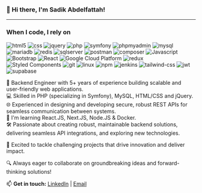 ### 👋 Hi there, I'm Sadik Abdelfattah!

---

<h3>When I code, I rely on</h3>
<p>
  <img alt="html5" src="https://img.shields.io/badge/-HTML5-E34F26?style=flat-square&logo=html5&logoColor=white" />
  <img alt="css" src="https://img.shields.io/badge/CSS-264DE4?style=flat-square&logo=css3&logoColor=white" />
  <img alt="jquery" src="https://img.shields.io/badge/jQuery-0769AD?style=flat-square&logo=jquery&logoColor=white" />
  <img alt="php" src="https://img.shields.io/badge/-PHP-3776AB?style=flat-square&logo=php&logoColor=white" />
  <img alt="symfony" src="https://img.shields.io/badge/Symfony-black?style=flat-square&logo=symfony&logoColor=white" />
  <img alt="phpmyadmin" src="https://img.shields.io/badge/-phpMyAdmin-6C78AF?style=flat-square&logo=phpmyadmin&logoColor=white" />
  <img alt="mysql" src="https://img.shields.io/badge/MySQL-4479A1?style=flat-square&logo=mysql&logoColor=white" />
  <img alt="mariadb" src="https://img.shields.io/badge/MariaDB-003545?style=flat-square&logo=mariaDB&logoColor=white" />
  <img alt="redis" src="https://img.shields.io/badge/-Redis-DC382D?style=flat-square&logo=redis&logoColor=white" />
  <img alt="sqlserver" src="https://img.shields.io/badge/Microsoft_SQL_Server-CC2927?style=flat-square&logo=sqlserver&logoColor=white" />
  <img alt="postman" src="https://img.shields.io/badge/Postman-FF6C37?style=plastic&logo=postman&logoColor=white" />
  <img alt="composer" src="https://img.shields.io/badge/Composer-885630?style=flat-square&logo=composer&logoColor=white" />
  <img alt="Javascript" src="https://img.shields.io/badge/-javascript-f7df1c?style=flat-square&logo=javascript&logoColor=black" />
  <img alt="Bootstrap" src="https://img.shields.io/badge/-Bootstrap-563D7C?style=flat-square&logo=bootstrap&logoColor=white" />
  <img alt="React" src="https://img.shields.io/badge/-React-45b8d8?style=flat-square&logo=react&logoColor=white" />
  <img alt="Google Cloud Platform" src="https://img.shields.io/badge/-Google_Cloud_Platform-1a73e8?style=flat-square&logo=google-cloud&logoColor=white" />
  <img alt="redux" src="https://img.shields.io/badge/-Redux-764ABC?style=flat-square&logo=redux&logoColor=white" />
  <img alt="Styled Components" src="https://img.shields.io/badge/-Styled_Components-db7092?style=flat-square&logo=styled-components&logoColor=white" />
  <img alt="git" src="https://img.shields.io/badge/-Git-F05032?style=flat-square&logo=git&logoColor=white" />
  <img alt="linux" src="https://img.shields.io/badge/-Linux-grey?style=flat-square&logo=linux&logoColor=white" />
  <img alt="npm" src="https://img.shields.io/badge/-NPM-CB3837?style=flat-square&logo=npm&logoColor=white" />
  <img alt="jenkins" src="https://img.shields.io/badge/jenkins-D24939?style=flat-square&logo=Jenkins&logoColor=white" />
  <img alt="tailwind-css" src="https://img.shields.io/badge/Tailwind_CSS-38B2AC?style=flat-square&logo=tailwind-css&logoColor=white" />
  <img alt="jwt" src="https://img.shields.io/badge/JWT-black?style=flat-square&logo=JSON%20web%20tokens&logoColor=white" />
  <img alt="supabase" src="https://img.shields.io/badge/supabase-black?style=flat-square&logo=supabase" />
</p>

🚀 Backend Engineer with 5+ years of experience building scalable and user-friendly web applications.<br/>
💻 Skilled in PHP (specializing in Symfony), MySQL, HTML/CSS and jQuery.<br/>
🌐 Experienced in designing and developing secure, robust REST APIs for seamless communication between systems.<br/>
🧠 I'm learning React.JS, Next.JS, Node.JS & Docker.<br/>
🛠 Passionate about creating robust, maintainable backend solutions, delivering seamless API integrations, and exploring new technologies.<br/>

🎯 Excited to tackle challenging projects that drive innovation and deliver impact.<br/>

🔍 Always eager to collaborate on groundbreaking ideas and forward-thinking solutions!<br/>

📫 <strong>Get in touch:</strong> 
<a href="https://www.linkedin.com/in/sadik-abdelfattah" target="_blank">LinkedIn</a> | 
<a href="mailto:fox.sadik@gmail.com">Email</a>

<!--
**abdousadik/abdousadik** is a ✨ _special_ ✨ repository because its `README.md` (this file) appears on your GitHub profile.

Here are some ideas to get you started:

- 🔭 I’m currently working on ...
- 🌱 I’m currently learning ...
- 👯 I’m looking to collaborate on ...
- 🤔 I’m looking for help with ...
- 💬 Ask me about ...
- 📫 How to reach me: ...
- 😄 Pronouns: ...
- ⚡ Fun fact: ...
-->
